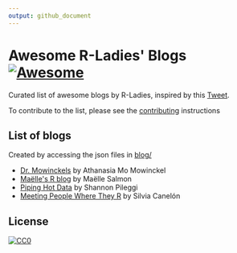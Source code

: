 ```yaml
---
output: github_document
---
```


<!-- README.md is generated from README.Rmd. Please edit that file -->



# Awesome R-Ladies' Blogs  [![Awesome](https://awesome.re/badge.svg)](https://awesome.re)
<!-- badges: start -->
<!-- badges: end -->

Curated list of awesome blogs by R-Ladies, inspired by this [Tweet](https://twitter.com/WeAreRLadies/status/1362021673239785473).  

To contribute to the list, please see the [contributing](CONTRIBUTING.md) instructions


## List of blogs

Created by accessing the json files in [blog/](blog/)

 - [Dr. Mowinckels](https://drmowinckels.io) by Athanasia Mo  Mowinckel
 - [Maëlle's R blog](https://masalmon.eu/) by Maëlle Salmon
 - [Piping Hot Data](https://www.pipinghotdata.com) by Shannon Pileggi
 - [Meeting People Where They R](https://silvia.rbind.io/) by Silvia Canelón


## License

[![CC0](https://upload.wikimedia.org/wikipedia/commons/6/69/CC0_button.svg)](https://creativecommons.org/publicdomain/zero/1.0/)

